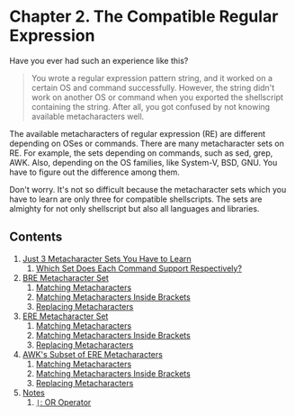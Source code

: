 # Chapter 2. The Compatible Regular Expression

Have you ever had such an experience like this?

> You wrote a regular expression pattern string, and it worked on a certain OS and command successfully. However, the string didn't work on another OS or command when you exported the shellscript containing the string. After all, you got confused by not knowing available metacharacters well.

The available metacharacters of regular expression (RE) are different depending on OSes or commands. There are many metacharacter sets on RE. For example, the sets depending on commands, such as sed, grep, AWK. Also, depending on the OS families, like System-V, BSD, GNU. You have to figure out the difference among them.

Don't worry. It's not so difficult because the metacharacter sets which you have to learn are only three for compatible shellscripts. The sets are almighty for not only shellscript but also all languages and libraries.

## Contents

1. [Just 3 Metacharacter Sets You Have to Learn](00_3_metachar_set.md)
   1. [Which Set Does Each Command Support Respectively?](00_3_metachar_set.md#which-set-does-each-command-support-respectively)
1. [BRE Metacharacter Set](11_BRE.md)
   1. [Matching Metacharacters](11_BRE.md#matching-metacharacters)
   1. [Matching Metacharacters Inside Brackets](11_BRE.md#matching-metacharacters-inside-brackets)
   1. [Replacing Metacharacters](11_BRE.md#replacing-metacharacters)
1. [ERE Metacharacter Set](12_ERE.md)
   1. [Matching Metacharacters](12_ERE.md#matching-metacharacters)
   1. [Matching Metacharacters Inside Brackets](12_ERE.md#matching-metacharacters-inside-brackets)
   1. [Replacing Metacharacters](12_ERE.md#replacing-metacharacters)
1. [AWK's Subset of ERE Metacharacters](13_AWK_subset.md)
   1. [Matching Metacharacters](13_AWK_subset.md#matching-metacharacters)
   1. [Matching Metacharacters Inside Brackets](13_AWK_subset.md#matching-metacharacters-inside-brackets)
   1. [Replacing Metacharacters](13_AWK_subset.md#replacing-metacharacters)
1. [Notes](21_notes.md)
   1. [`|`: OR Operator](21_notes.md#-or-operator)
